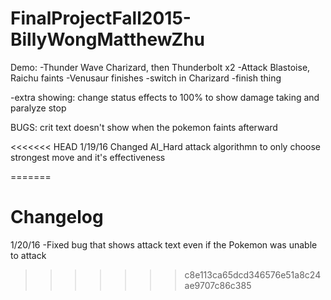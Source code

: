 # FinalProjectFall2015-BillyWongMatthewZhu

Demo:
-Thunder Wave Charizard, then Thunderbolt x2
-Attack Blastoise, Raichu faints
-Venusaur finishes
-switch in Charizard
-finish thing

-extra showing:
change status effects to 100% to show damage taking and paralyze stop


BUGS:
crit text doesn't show when the pokemon faints afterward

<<<<<<< HEAD
1/19/16
Changed AI_Hard attack algorithmn to only choose strongest move and it's effectiveness

=======

# Changelog

1/20/16
-Fixed bug that shows attack text even if the Pokemon was unable to attack
>>>>>>> c8e113ca65dcd346576e51a8c24ae9707c86c385
